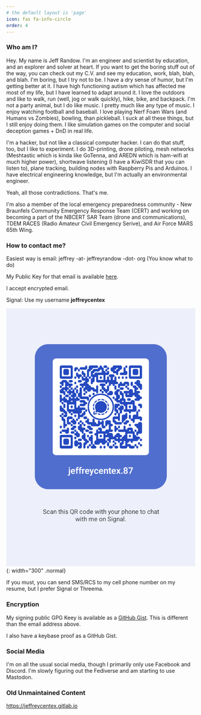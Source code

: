 ```yaml
---
# the default layout is 'page'
icon: fas fa-info-circle
order: 4
---
```


### Who am I?

Hey.  My name is Jeff Randow.  I'm an engineer and scientist by education, and an explorer and solver at heart.  If you want to get the boring stuff out of the way, you can check out my C.V. and see my education, work, blah, blah, and blah.  I'm boring, but I try not to be.  I have a dry sense of humor, but I'm getting better at it.  I have high functioning autism which has affected me most of my life, but I have learned to adapt around it.  I love the outdoors and like to walk, run (well, jog or walk quickly), hike, bike, and backpack.  I'm not a party animal, but I do like music.  I pretty much like any type of music.  I enjoy watching football and baseball.  I love playing Nerf Foam Wars (and Humans vs Zombies), bowling, than pickleball.  I suck at all these things, but I still enjoy doing them.  I like simulation games on the computer and social deception games + DnD in real life.

I'm a hacker, but not like a classical computer hacker.  I can do that stuff, too, but I like to experiment.  I do 3D-printing, drone piloting, mesh networks (Meshtastic which is kinda like GoTenna, and AREDN which is ham-wifi at much higher power), shortwave listening (I have a KiwiSDR that you can listen to), plane tracking, building nodes with Raspberry Pis and Arduinos.  I have electrical engineering knowledge, but I'm actually an environmental engineer.

Yeah, all those contradictions.  That's me.

I'm also a member of the local emergency preparedness community - New Braunfels Community Emergency Response Team (CERT) and working on becoming a part of the NBCERT SAR Team (drone and communications), TDEM RACES (Radio Amateur Civil Emergency Serive), and Air Force MARS 65th Wing.

### How to contact me?

Easiest way is email:  jeffrey -at- jeffreyrandow -dot- org  (You know what to do)

My Public Key for that email is available [here](/assets/keys/publickey.jeffrey@jeffreyrandow.org-fc2ebb8d3d0cbb246ea685d366f349357da2564e.asc).

I accept encrypted email.

Signal:  Use my username **__jeffreycentex__**

![Signal](/assets/keys/SignalGroupQr.png){: width="300" .normal}

If you must, you can send SMS/RCS to my cell phone number on my resume, but I prefer Signal or Threema.

### Encryption

My signing public GPG Keey is available as a [GitHub Gist](https://gist.github.com/jeffreycentex/5a5d3ab3116c9cb8ad9598dc63fb0c02).  This is different than the email address above.  

I also have a keybase proof as a GitHub Gist.

### Social Media

I'm on all the usual social media, though I primarily only use Facebook and Discord.  I'm slowly figuring out the Fediverse and am starting to use Mastodon.

### Old Unmaintained Content

[https://jeffreycentex.gitlab.io ](https://jeffreycentex.gitlab.io)

